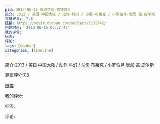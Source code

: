 ```yaml
---
pid: 2013-06-15-看过电影-钢铁侠3
简介: 2013 / 美国 中国大陆 / 动作 科幻 / 沙恩·布莱克 / 小罗伯特·唐尼 盖·皮尔斯
豆瓣评分: '7.8'
链接: https://movie.douban.com/subject/3231742/
创建时间: '2013-06-15 01:37:45'
我的评分:
标签:
评论:
tags: [douban]
categories: [timeline]
---
```

简介:2013 / 美国 中国大陆 / 动作 科幻 / 沙恩·布莱克 / 小罗伯特·唐尼 盖·皮尔斯

豆瓣评分:7.8

[链接](https://movie.douban.com/subject/3231742/)

我的评分:

标签:

评论:

